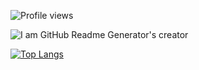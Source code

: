 
![Profile views](https://gpvc.arturio.dev/SalimmReza)  

![I am GitHub Readme Generator's creator](https://thumbs.dreamstime.com/b/binary-code-computer-background-artificial-intelligence-digital-eye-abstract-technology-background-java-coding-binary-code-180725720.jpg)



[![Top Langs](https://github-readme-stats.vercel.app/api/top-langs/?username=SalimmReza&langs_count=8)](https://github.com/anuraghazra/github-readme-stats)











